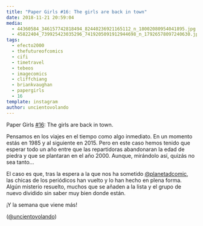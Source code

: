 ```yaml
---
title: "Paper Girls #16: The girls are back in town"
date: 2018-11-21 20:59:04
media: 
  - 44360584_346157742818494_82440236921165112_n_18002080954041895.jpg
  - 45822404_739925423035296_7419205091912944698_n_17926578097240630.jpg
tags: 
  - efecto2000
  - thefutureofcomics
  - cifi
  - timetravel
  - tebeos
  - imagecomics
  - cliffchiang
  - briankvaughan
  - papergirls
  - 16
template: instagram
author: uncientovolando
---
```


Paper Girls [#16](/tags/16): The girls are back in town.


Pensamos en los viajes en el tiempo como algo inmediato. En un momento estás en 1985 y al siguiente en 2015. Pero en este caso hemos tenido que esperar todo un año entre que las repartidoras abandonaran la edad de piedra y que se plantaran en el año 2000. Aunque, mirándolo así, quizás no sea tanto...


El caso es que, tras la espera a la que nos ha sometido [@planetadcomic](https://instagram.com/planetadcomic), las chicas de los periódicos han vuelto y lo han hecho en plena forma. Algún misterio resuelto, muchos que se añaden a la lista y el grupo de nuevo dividido sin saber muy bien donde están.


¡Y la semana que viene más!


([@uncientovolando](https://instagram.com/uncientovolando))
